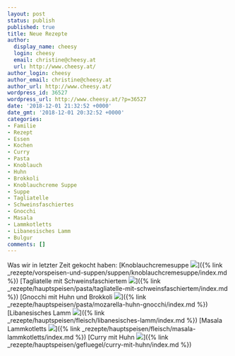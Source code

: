 ```yaml
---
layout: post
status: publish
published: true
title: Neue Rezepte
author:
  display_name: cheesy
  login: cheesy
  email: christine@cheesy.at
  url: http://www.cheesy.at/
author_login: cheesy
author_email: christine@cheesy.at
author_url: http://www.cheesy.at/
wordpress_id: 36527
wordpress_url: http://www.cheesy.at/?p=36527
date: '2018-12-01 21:32:52 +0000'
date_gmt: '2018-12-01 20:32:52 +0000'
categories:
- Familie
- Rezept
- Essen
- Kochen
- Curry
- Pasta
- Knoblauch
- Huhn
- Brokkoli
- Knoblauchcreme Suppe
- Suppe
- Tagliatelle
- Schweinsfaschiertes
- Gnocchi
- Masala
- Lammkotletts
- Libanesisches Lamm
- Bulgur
comments: []
---
```

Was wir in letzter Zeit gekocht haben:
[Knoblauchcremesuppe ![](http://www.cheesy.at/wp-content/uploads/Knoblauchcremesuppe-2.jpg)]({% link _rezepte/vorspeisen-und-suppen/suppen/knoblauchcremesuppe/index.md %})
[Tagliatelle mit Schweinsfaschiertem ![](http://www.cheesy.at/wp-content/uploads/Tagliatelle-mit-Schweinsfaschiertem-2.jpg)]({% link _rezepte/hauptspeisen/pasta/tagliatelle-mit-schweinsfaschiertem/index.md %})
[Gnocchi mit Huhn und Brokkoli ![](http://www.cheesy.at/wp-content/uploads/Cremige-Gnocchi-mit-Huhn-und-Brokkoli-2.jpg)]({% link _rezepte/hauptspeisen/pasta/mozarella-huhn-gnocchi/index.md %})
[Libanesisches Lamm ![](http://www.cheesy.at/wp-content/uploads/Libanesisches-Lamm-2.jpg)]({% link _rezepte/hauptspeisen/fleisch/libanesisches-lamm/index.md %})
[Masala Lammkotletts ![](http://www.cheesy.at/wp-content/uploads/MassamanLamm-4.jpg)]({% link _rezepte/hauptspeisen/fleisch/masala-lammkotletts/index.md %})
[Curry mit Huhn ![](http://www.cheesy.at/wp-content/uploads/Curry-mit-Huhn-3.jpg)]({% link _rezepte/hauptspeisen/gefluegel/curry-mit-huhn/index.md %})
